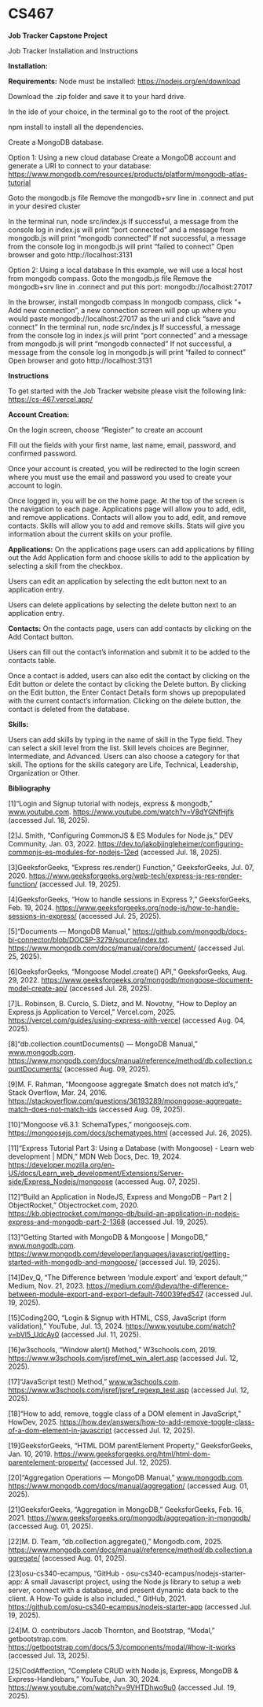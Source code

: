 # CS467
**Job Tracker Capstone Project**

Job Tracker Installation and Instructions

**Installation:**

**Requirements:**
Node must be installed: https://nodejs.org/en/download

Download the .zip folder and save it to your hard drive.

In the ide of your choice, in the terminal go to the root of the project.

npm install to install all the dependencies. 

Create a MongoDB database. 


Option 1: Using a new cloud database 
Create a MongoDB account and generate a URI to connect to your database:
https://www.mongodb.com/resources/products/platform/mongodb-atlas-tutorial

Goto the mongodb.js file 
Remove the mongodb+srv line in .connect and put in your desired cluster

In the terminal run, node src/index.js
If successful, a  message from the console log in index.js will print “port connected” and a  message from mongodb.js will print “mongodb connected”
If not successful, a message from the console log in mongodb.js will print “failed to connect”
Open browser and goto http://localhost:3131


Option 2: Using a local database
In this example, we will use a local host from mongodb compass.
Goto the mongodb.js file
Remove the mongodb+srv line in .connect and put this port: mongodb://localhost:27017


In the browser, install mongodb compass
In mongodb compass, click “+ Add new  connection”, a new connection screen will pop up where you would paste mongodb://localhost:27017 as the uri and click “save and connect”
In the terminal run, node src/index.js
If successful, a  message from the console log in index.js will print “port connected” and a  message from mongodb.js will print “mongodb connected”
If not successful, a message from the console log in mongodb.js will print “failed to connect”
Open browser and goto http://localhost:3131




**Instructions**

To get started with the Job Tracker website please visit the following link: 
https://cs-467.vercel.app/

**Account Creation:**

On the login screen, choose “Register” to create an account



Fill out the fields with your first name, last name, email, password, and confirmed password.



Once your account is created, you will be redirected to the login screen where you must use the email and password you used to create your account to login.


Once logged in, you will be on the home page. At the top of the screen is the navigation to each page. Applications page will allow you to add, edit, and remove applications. Contacts will allow you to add, edit, and remove contacts. Skills will allow you to add and remove skills. Stats will give you information about the current skills on your profile. 

**Applications:** 
On the applications page users can add applications by filling out the Add Application form and choose skills to add to the application by selecting a skill from the checkbox. 



Users can edit an application by selecting the edit button next to an application entry. 


Users can delete applications by selecting the delete button next to an application entry. 


**Contacts:**
On the contacts page, users can add contacts by clicking on the Add Contact button.


Users can fill out the contact’s information and submit it to be added to the contacts table.



Once a contact is added, users can also edit the contact by clicking on the Edit button or delete the contact by clicking the Delete button. By clicking on the Edit button, the Enter Contact Details form shows up prepopulated with the current contact’s information. Clicking on the delete button, the contact is deleted from the database.


**Skills:**


Users can add skills by typing in the name of skill in the Type field. They can select a skill level from the list. Skill levels choices are Beginner, Intermediate, and Advanced. Users can also choose a category for that skill. The options for the skills category are Life, Technical, Leadership, Organization or Other.

**Bibliography**

[1]“Login and Signup tutorial with nodejs, express & mongodb,” www.youtube.com. https://www.youtube.com/watch?v=V8dYGNfHjfk (accessed Jul. 18, 2025).

[2]J. Smith, “Configuring CommonJS & ES Modules for Node.js,” DEV Community, Jan. 03, 2022. https://dev.to/jakobjingleheimer/configuring-commonjs-es-modules-for-nodejs-12ed (accessed Jul. 18, 2025).

[3]GeeksforGeeks, “Express res.render() Function,” GeeksforGeeks, Jul. 07, 2020. https://www.geeksforgeeks.org/web-tech/express-js-res-render-function/ (accessed Jul. 19, 2025).

[4]GeeksforGeeks, “How to handle sessions in Express ?,” GeeksforGeeks, Feb. 19, 2024. https://www.geeksforgeeks.org/node-js/how-to-handle-sessions-in-express/ (accessed Jul. 25, 2025).

[5]“Documents — MongoDB Manual,” https://github.com/mongodb/docs-bi-connector/blob/DOCSP-3279/source/index.txt. https://www.mongodb.com/docs/manual/core/document/ (accessed Jul. 25, 2025).

[6]GeeksforGeeks, “Mongoose Model.create() API,” GeeksforGeeks, Aug. 29, 2022. https://www.geeksforgeeks.org/mongodb/mongoose-document-model-create-api/ (accessed Jul. 28, 2025).

[7]L. Robinson, B. Curcio, S. Dietz, and M. Novotny, “How to Deploy an Express.js Application to Vercel,” Vercel.com, 2025. https://vercel.com/guides/using-express-with-vercel (accessed Aug. 04, 2025).

[8]“db.collection.countDocuments() — MongoDB Manual,” www.mongodb.com. https://www.mongodb.com/docs/manual/reference/method/db.collection.countDocuments/ (accessed Aug. 09, 2025).

[9]M. F. Rahman, “Moongoose aggregate $match does not match id’s,” Stack Overflow, Mar. 24, 2016. https://stackoverflow.com/questions/36193289/moongoose-aggregate-match-does-not-match-ids (accessed Aug. 09, 2025).

[10]“Mongoose v6.3.1: SchemaTypes,” mongoosejs.com. https://mongoosejs.com/docs/schematypes.html (accessed Jul. 26, 2025).

[11]“Express Tutorial Part 3: Using a Database (with Mongoose) - Learn web development | MDN,” MDN Web Docs, Dec. 19, 2024. https://developer.mozilla.org/en-US/docs/Learn_web_development/Extensions/Server-side/Express_Nodejs/mongoose (accessed Aug. 07, 2025).

[12]“Build an Application in NodeJS, Express and MongoDB – Part 2 | ObjectRocket,” Objectrocket.com, 2020. https://kb.objectrocket.com/mongo-db/build-an-application-in-nodejs-express-and-mongodb-part-2-1368 (accessed Jul. 19, 2025).

[13]“Getting Started with MongoDB & Mongoose | MongoDB,” www.mongodb.com. https://www.mongodb.com/developer/languages/javascript/getting-started-with-mongodb-and-mongoose/ (accessed Jul. 19, 2025).

[14]Dev_Q, “The Difference between ‘module.export’ and ‘export default,’” Medium, Nov. 21, 2023. https://medium.com/@devq/the-difference-between-module-export-and-export-default-740039fed547 (accessed Jul. 19, 2025).

[15]Coding2GO, “Login & Signup with HTML, CSS, JavaScript (form validation),” YouTube, Jul. 13, 2024. https://www.youtube.com/watch?v=bVl5_UdcAy0 (accessed Jul. 11, 2025).

[16]w3schools, “Window alert() Method,” W3schools.com, 2019. https://www.w3schools.com/jsref/met_win_alert.asp (accessed Jul. 12, 2025).

[17]“JavaScript test() Method,” www.w3schools.com. https://www.w3schools.com/jsref/jsref_regexp_test.asp (accessed Jul. 12, 2025).

[18]“How to add, remove, toggle class of a DOM element in JavaScript,” HowDev, 2025. https://how.dev/answers/how-to-add-remove-toggle-class-of-a-dom-element-in-javascript (accessed Jul. 12, 2025).

[19]GeeksforGeeks, “HTML DOM parentElement Property,” GeeksforGeeks, Jan. 10, 2019. https://www.geeksforgeeks.org/html/html-dom-parentelement-property/ (accessed Jul. 12, 2025).

[20]“Aggregation Operations — MongoDB Manual,” www.mongodb.com. https://www.mongodb.com/docs/manual/aggregation/ (accessed Aug. 01, 2025).

[21]GeeksforGeeks, “Aggregation in MongoDB,” GeeksforGeeks, Feb. 16, 2021. https://www.geeksforgeeks.org/mongodb/aggregation-in-mongodb/ (accessed Aug. 01, 2025).

[22]M. D. Team, “db.collection.aggregate(),” Mongodb.com, 2025. https://www.mongodb.com/docs/manual/reference/method/db.collection.aggregate/ (accessed Aug. 01, 2025).

[23]osu-cs340-ecampus, “GitHub - osu-cs340-ecampus/nodejs-starter-app: A small Javascript project, using the Node.js library to setup a web server, connect with a database, and present dynamic data back to the client. A How-To guide is also included.,” GitHub, 2021. https://github.com/osu-cs340-ecampus/nodejs-starter-app (accessed Jul. 19, 2025).

[24]M. O. contributors Jacob Thornton, and Bootstrap, “Modal,” getbootstrap.com. https://getbootstrap.com/docs/5.3/components/modal/#how-it-works (accessed Jul. 13, 2025).

[25]CodAffection, “Complete CRUD with Node.js, Express, MongoDB & Express-Handlebars,” YouTube, Jun. 30, 2024. https://www.youtube.com/watch?v=9VHTDhwo9u0 (accessed Jul. 19, 2025).


